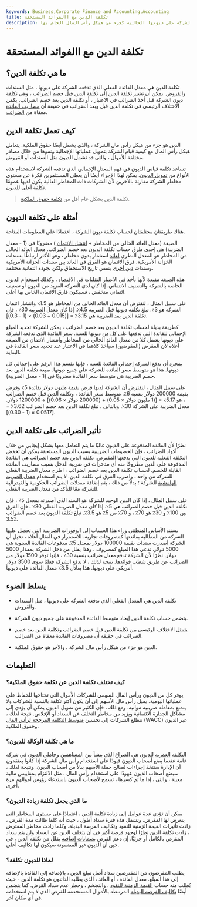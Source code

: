 ```yaml
---
keywords: Business,Corporate Finance and Accounting,Accounting
title: تكلفة الدين مع االفوائد المستحقة
description: تكلفة الدين هي المعدل الفعلي الذي تدفعه الشركة على ديونها الحالية كجزء من هيكل رأس المال الخاص بها.
---
```


# تكلفة الدين مع االفوائد المستحقة
## ما هي تكلفة الدين؟

تكلفة الدين هي معدل الفائدة الفعلي الذي تدفعه الشركة على ديونها ، مثل السندات والقروض. يمكن أن تشير تكلفة الدين إلى تكلفة الدين قبل خصم الضرائب ، وهي تكلفة ديون الشركة قبل أخذ الضرائب في الاعتبار ، أو تكلفة الدين بعد خصم الضرائب. يكمن الاختلاف الرئيسي في تكلفة الدين قبل وبعد الضرائب في حقيقة أن [مصاريف الفائدة](/interestexpense) معفاة من [الضرائب](/deductible).

## كيف تعمل تكلفة الدين

الدين هو جزء من هيكل رأس مال الشركة ، والذي يشمل أيضًا حقوق الملكية. يتعامل هيكل رأس المال مع كيفية قيام الشركة بتمويل عملياتها الإجمالية ونموها من خلال مصادر مختلفة للأموال ، والتي قد تشمل الديون مثل السندات أو القروض.

تساعد تكلفة قياس الديون في فهم المعدل الإجمالي الذي تدفعه الشركة لاستخدام هذه الأنواع من [تمويل الديون](/debtfinancing). يمكن لهذا الإجراء أيضًا أن يعطي المستثمرين فكرة عن مستوى مخاطر الشركة مقارنة بالآخرين لأن الشركات ذات المخاطر العالية يكون لديها عمومًا تكلفة أعلى للديون.

> تكلفة الدين بشكل عام أقل من [تكلفة حقوق الملكية](/costofequity).

>

## أمثلة على تكلفة الديون

هناك طريقتان مختلفتان لحساب تكلفة ديون الشركة ، اعتمادًا على المعلومات المتاحة.

الصيغة (معدل العائد الخالي من المخاطر + [انتشار الائتمان](/creditspread) ) مضروبًا في (1 - معدل الضريبة) هي إحدى طرق حساب تكلفة الديون بعد خصم الضرائب. معدل العائد الخالي من المخاطر هو المعدل النظري [لعائد](/rateofreturn) استثمار بدون مخاطر ، وهو الأكثر ارتباطًا بسندات الخزانة الأمريكية. فرق الائتمان هو الفرق في العائد بين سندات الخزانة الأمريكية وسندات [دين أخرى](/debtsecurity) بنفس تاريخ الاستحقاق ولكن بجودة ائتمانية مختلفة.

هذه الصيغة مفيدة لأنها تأخذ في الاعتبار التقلبات في الاقتصاد ، وكذلك استخدام الديون الخاصة بالشركة والتصنيف الائتماني. إذا كان لدى الشركة المزيد من الديون أو تصنيف ائتماني منخفض ، فسيكون فارق الائتمان الخاص بها أعلى.

على سبيل المثال ، لنفترض أن معدل العائد الخالي من المخاطر هو 1.5٪ وانتشار ائتمان الشركة هو 3٪. تبلغ تكلفة ديونها قبل الضريبة 4.5٪. إذا كان معدل الضريبة 30٪ ، فإن تكلفة الدين بعد الضريبة هي 3.15٪ = [(0.015 + 0.03) × (1 - 0.3)].

كطريقة بديلة لحساب تكلفة الديون بعد خصم الضرائب ، يمكن للشركة تحديد المبلغ الإجمالي للفائدة التي تدفعها على كل من ديونها للسنة. سعر الفائدة الذي تدفعه الشركة على ديونها يشمل كلا من معدل العائد الخالي من المخاطر وانتشار الائتمان من الصيغة أعلاه لأن المقرض (المقرضين) سيأخذ كلاهما في الاعتبار عند تحديد سعر الفائدة في البداية.

بمجرد أن تدفع الشركة إجمالي الفائدة للسنة ، فإنها تقسم هذا الرقم على إجمالي كل ديونها. هذا هو متوسط سعر الفائدة للشركة على جميع ديونها. صيغة تكلفة الدين بعد خصم الضريبة هي متوسط سعر الفائدة مضروبًا في (1 - معدل الضريبة).

على سبيل المثال ، لنفترض أن الشركة لديها قرض بقيمة مليون دولار بفائدة 5٪ وقرض بقيمة 200000 دولار بنسبة 6٪. متوسط سعر الفائدة ، وتكلفة الدين قبل خصم الضرائب ، هو 5.17٪ = [(1 مليون دولار × 0.05) + (200000 دولار × 0.06)] ÷ 1200000 دولار. معدل الضريبة على الشركة 30٪. وبالتالي ، تبلغ تكلفة الدين بعد خصم الضرائب 3.62٪ = [0.0517 × (1 - 0.30)].

## تأثير الضرائب على تكلفة الدين

نظرًا لأن الفائدة المدفوعة على الديون غالبًا ما يتم التعامل معها بشكل إيجابي من خلال أكواد الضرائب ، فإن الخصومات الضريبية بسبب الديون المستحقة يمكن أن تخفض التكلفة الفعلية للديون التي يدفعها المقترض. تكلفة الدين بعد خصم الضرائب هي الفائدة المدفوعة على الدين مطروحًا منه أي مدخرات في ضريبة الدخل بسبب مصاريف الفائدة القابلة للخصم. لحساب تكلفة الدين بعد خصم الضرائب ، اطرح معدل الضريبة الفعلي للشركة من واحد ، واضرب الفرق في تكلفة الدين. لا يتم استخدام [معدل الضريبة الهامشية](/marginaltaxrate) للشركة ؛ بدلاً من ذلك ، يتم إضافة معدلات الضرائب الحكومية والفيدرالية للشركة معًا للتأكد من معدل الضريبة الفعلي.

على سبيل المثال ، إذا كان الدين الوحيد للشركة هو السند الذي أصدرته بمعدل 5٪ ، فإن تكلفة الدين قبل خصم الضرائب هي 5٪. إذا كان معدل الضريبة الفعلي 30٪ ، فإن الفرق بين 100٪ و 30٪ هو 70٪ ، و 70٪ من 5٪ هو 3.5٪. تبلغ تكلفة الديون بعد خصم الضرائب 3.5٪.

يستند الأساس المنطقي وراء هذا الحساب إلى الوفورات الضريبية التي تحصل عليها الشركة من المطالبة بفائدتها كمصروفات تجارية. للاستمرار في المثال أعلاه ، تخيل أن الشركة أصدرت سندات بقيمة 100000 دولار بمعدل 5٪. مدفوعات الفائدة السنوية هي 5000 دولار. تدعي هذا المبلغ كمصروف ، وهذا يقلل من دخل الشركة بمقدار 5000 دولار. نظرًا لأن الشركة تدفع معدل ضرائب بنسبة 30٪ ، فإنها توفر 1500 دولار من الضرائب عن طريق شطب فوائدها. نتيجة لذلك ، لا تدفع الشركة فعليًا سوى 3500 دولار أمريكي على ديونها. هذا يعادل 3.5٪ معدل الفائدة على ديونها.

## يسلط الضوء

- تكلفة الدين هي المعدل الفعلي الذي تدفعه الشركة على ديونها ، مثل السندات والقروض.

- يتضمن حساب تكلفة الدين إيجاد متوسط الفائدة المدفوعة على جميع ديون الشركة.

- يتمثل الاختلاف الرئيسي بين تكلفة الدين قبل خصم الضرائب وتكلفة الدين بعد خصم الضرائب في حقيقة أن مصروفات الفائدة معفاة من الضرائب.

- الدين هو جزء من هيكل رأس مال الشركة ، والآخر هو حقوق الملكية.

## التعليمات

### كيف تختلف تكلفة الدين عن تكلفة حقوق الملكية؟

يوفر كل من الديون ورأس المال السهمي للشركات الأموال التي تحتاجها للحفاظ على عملياتها اليومية. يميل رأس مال الأسهم إلى أن يكون أكثر تكلفة بالنسبة للشركات ولا يتمتع بمعاملة ضريبية مواتية. ومع ذلك ، فإن الكثير من تمويل الديون يمكن أن يؤدي إلى مشاكل الجدارة الائتمانية ويزيد من مخاطر التخلف عن السداد أو الإفلاس. نتيجة لذلك ، تتطلع الشركات إلى تحسين [متوسط التكلفة المرجحة لرأس المال](/wacc) (WACC) عبر الديون وحقوق الملكية.

### ما هي تكلفة الوكالة للديون؟

التكلفة [العمرية](/agency-cost-of-debt) [للديون](/agency-cost-of-debt) هي الصراع الذي ينشأ بين المساهمين وحاملي الديون في شركة عامة عندما يضع أصحاب الديون قيودًا على استخدام رأس مال الشركة إذا كانوا يعتقدون أن الإدارة ستتخذ إجراءات لصالح حملة الأسهم بدلاً من أصحاب الديون. ونتيجة لذلك ، سيضع أصحاب الديون عهودًا على استخدام رأس المال ، مثل الالتزام بمقاييس مالية معينة ، والتي ، إذا ما تم كسرها ، تسمح لأصحاب الديون باستدعاء رؤوس أموالهم مرة أخرى.

### ما الذي يجعل تكلفة زيادة الديون؟

يمكن أن تؤدي عدة عوامل إلى زيادة تكلفة الدين ، اعتمادًا على مستوى المخاطر التي يتعرض لها المقرض. وتشمل هذه فترة سداد أطول ، حيث أنه كلما طالت مدة القرض ، زادت تأثيرات القيمة الزمنية للنقود وتكاليف الفرصة البديلة. وكلما زادت مخاطر المقترض ، زادت تكلفة الدين نظرًا لوجود فرصة أكبر في أن يتخلف الدين عن السداد ولن يتم سداد المقرض بالكامل أو جزئيًا. إن دعم القرض [بضمانات إضافية](/collateral) يقلل من تكلفة الدين ، في حين أن الديون غير المضمونة سيكون لها تكاليف أعلى.

### لماذا للديون تكلفة؟

يطلب المقرضون من المقترضين سداد أصل مبلغ الدين ، بالإضافة إلى الفائدة بالإضافة إلى هذا المبلغ. معدل الفائدة ، أو العائد ، الذي يطلبه الدائنون هو تكلفة الدين - حيث يُطلب منه حساب [القيمة الزمنية للنقود](/timevalueofmoney) ، والتضخم ، وخطر عدم سداد القرض. كما يتضمن أيضًا [تكاليف الفرصة البديلة](/opportunitycost) المرتبطة بالأموال المستخدمة للقرض الذي لا يتم استخدامه في أي مكان آخر.


